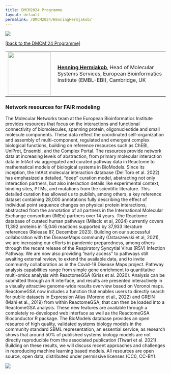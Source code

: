```yaml
---
title: DMCM2024 Programme
layout: default
permalink: /DMCM2024/HenningHermjakob/
---
```


<img src="/images/places/Belval08.jpg"/>

[[back to the DMCM'24 Programme]](https://disease-maps.org/DMCM2024/programme/)

<table>
  <tr>
    <td style="width: 140px;">
      <img src="/images/teamhq/HenningHermjakob.jpg" width="135"/></td>
    <td> 
      <a href="https://www.ebi.ac.uk/people/person/henning-hermjakob/" target="_blank"><b>Henning Hermjakob</b></a>, Head of Molecular Systems Services, European Bioinformatics Institute (EMBL-EBI), Cambridge, UK
    </td>
  </tr> 
</table>

### Network resources for FAIR modeling

The Molecular Networks team at the European Bioinformatics Institute provides resources that focus on the interactions and functional connectivity of biomolecules, spanning protein, oligonucleotide and small molecule components. These data reflect the coordinated self-organization and assembly of multi-component, regulated and emergent complex biological functions, building on reference resources such as ChEBI, UniProt, Ensembl, and the Complex Portal. The resources provide network data at increasing levels of abstraction, from primary molecular interaction data in IntAct via aggregated and curated pathway data in Reactome to mathematical models of biological systems in BioModels. 
Since its inception, the IntAct molecular interaction database (Del Toro et al. 2022) has emphasized a detailed, “deep” curation model, abstracting not only interaction partners, but also interaction details like experimental context, binding sites, PTMs, and mutations from the scientific literature. This detailed curation has allowed us to publish, among others, a key reference dataset containing 28,000 annotations fully describing the effect of individual point sequence changes on physical protein interactions, abstracted from the annotation of all partners in the International Molecular Exchange consortium (IMEx) partners over 14 years.
The Reactome database of curated human pathways (Milacic et al, 2024) currently covers 11,392 proteins in 15,046 reactions supported by 37,933 literature references (Release 87, December 2023). Building on our successful collaboration with the DiseaseMaps community (Ostaszewski et al, 2021), we are increasing our efforts in pandemic preparedness, among others through the recent release of the Respiratory Syncytial Virus (RSV) Infection Pathway. We are now also providing “early access” to pathways still awaiting external review, to extend the available data, and to invite community collaboration as in the Covid-19 Disease Maps project. Pathway analysis capabilities range from simple gene enrichment to quantitative multi-omics analysis with ReactomeGSA (Griss et al. 2020). Analysis can be submitted through an R interface, and results are presented interactively in a visually attractive genome-wide results overview based on Voronoi maps. ReactomeGSA now includes a function that enables users to directly search for public datasets in Expression Atlas (Moreno et al., 2022) and GREIN (Mahi et al., 2019) from within ReactomeGSA, that can then be loaded into a ReactomeGSA analysis. These new features are available through a completely re-developed web interface as well as the ReactomeGSA Bioconductor R package.
The BioModels database provides an open resource of high quality, validated systems biology models in the community standard SBML representation, an essential service, as research shows that around 50% of published systems biology models are not directly reproducible from the associated publication (Tiwari et al. 2021). Building on these results, we will discuss recent approaches and challenges in reproducing machine learning based models. 
All resources are open source, open data, distributed under permissive licenses (CC0, CC-BY).


<img src="/pages/events/DMCM2024/fig1.jpg"/>
<!--<img src="/pages/events/DMCM2024/fig1.jpg" width="600"/>-->

